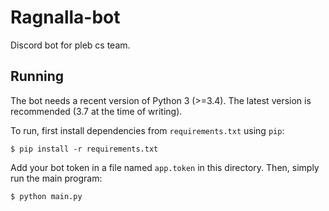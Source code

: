 # Ragnalla-bot
Discord bot for pleb cs team.

## Running

The bot needs a recent version of Python 3 (>=3.4). The latest version is recommended (3.7 at the time of writing).

To run, first install dependencies from `requirements.txt` using `pip`:
```
$ pip install -r requirements.txt
```

Add your bot token in a file named `app.token` in this directory. Then, simply run the main program:
```
$ python main.py
```
